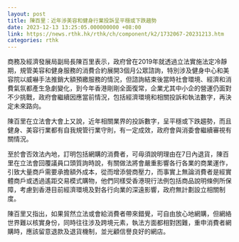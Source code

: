 ```yaml
---
layout: post
title: 陳百里：近年涉美容和健身行業投訴呈平穩或下跌趨勢
date: 2023-12-13 13:25:05.000000000 +08:00
link: https://news.rthk.hk/rthk/ch/component/k2/1732067-20231213.htm
categories: rthk
---
```


商務及經濟發展局副局長陳百里表示，政府曾在2019年就透過立法實施法定冷靜期，規管美容和健身服務的消費合約展開3個月公眾諮詢，特別涉及健身中心和美容院以威嚇手法推銷大額預繳服務的情況，但諮詢結束後當時社會環境、經濟和消費氣氛都產生急劇變化，到今年香港剛剛全面復常，企業尤其中小企的營運仍面對不少挑戰，政府會繼續因應當前情況，包括經濟環境和相關投訴和執法數字，再決定未來路向。

陳百里在立法會大會上又說，近年相關業界的投訴數字，呈平穩或下跌趨勢，而且健身、美容行業都有自我規管行業守則，有一定成效，政府會與消委會繼續審視有關情況。

至於會否效法內地，訂明包括網購的消費者，可毋須說明理由在7日內退貨，陳百里在立法會回覆議員口頭質詢時說，有關做法將會嚴重影響各行各業的商業運作，引致大量商戶需要承擔額外成本，從而增添營商壓力，而事實上無論消費者是經實體商戶或透過遙距交易模式購物，他們同樣受香港現行法例包括商品說明條例所保障，考慮到香港目前經濟環境及對各行向業的深遠影響，政府無計劃設立相關制度。

陳百里又指出，如果貿然立法或會給消費者帶來錯覺，可自由放心地網購，但網絡世界難以核實身份，同時往往涉及跨境元素，執法方面都相對困難，重申消費者網購時，應該留意退款及退貨機制，並光顧信譽良好的網店。
